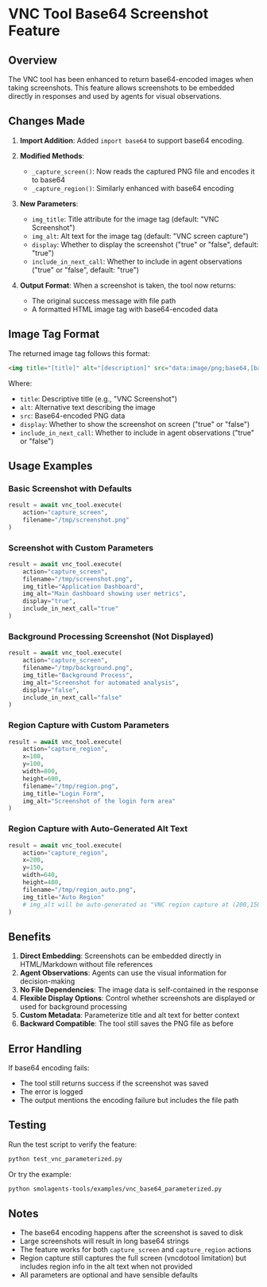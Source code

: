 # VNC Tool Base64 Screenshot Feature

## Overview

The VNC tool has been enhanced to return base64-encoded images when taking screenshots. This feature allows screenshots to be embedded directly in responses and used by agents for visual observations.

## Changes Made

1. **Import Addition**: Added `import base64` to support base64 encoding.

2. **Modified Methods**:
   - `_capture_screen()`: Now reads the captured PNG file and encodes it to base64
   - `_capture_region()`: Similarly enhanced with base64 encoding

3. **New Parameters**:
   - `img_title`: Title attribute for the image tag (default: "VNC Screenshot")
   - `img_alt`: Alt text for the image tag (default: "VNC screen capture")
   - `display`: Whether to display the screenshot ("true" or "false", default: "true")
   - `include_in_next_call`: Whether to include in agent observations ("true" or "false", default: "true")

4. **Output Format**: When a screenshot is taken, the tool now returns:
   - The original success message with file path
   - A formatted HTML image tag with base64-encoded data

## Image Tag Format

The returned image tag follows this format:

```html
<img title="[title]" alt="[description]" src="data:image/png;base64,[base64_data]" display="[true/false]" include_in_next_call="[true/false]">
```

Where:
- `title`: Descriptive title (e.g., "VNC Screenshot")
- `alt`: Alternative text describing the image
- `src`: Base64-encoded PNG data
- `display`: Whether to show the screenshot on screen ("true" or "false")
- `include_in_next_call`: Whether to include in agent observations ("true" or "false")

## Usage Examples

### Basic Screenshot with Defaults
```python
result = await vnc_tool.execute(
    action="capture_screen",
    filename="/tmp/screenshot.png"
)
```

### Screenshot with Custom Parameters
```python
result = await vnc_tool.execute(
    action="capture_screen",
    filename="/tmp/screenshot.png",
    img_title="Application Dashboard",
    img_alt="Main dashboard showing user metrics",
    display="true",
    include_in_next_call="true"
)
```

### Background Processing Screenshot (Not Displayed)
```python
result = await vnc_tool.execute(
    action="capture_screen",
    filename="/tmp/background.png",
    img_title="Background Process",
    img_alt="Screenshot for automated analysis",
    display="false",
    include_in_next_call="false"
)
```

### Region Capture with Custom Parameters
```python
result = await vnc_tool.execute(
    action="capture_region",
    x=100,
    y=100,
    width=800,
    height=600,
    filename="/tmp/region.png",
    img_title="Login Form",
    img_alt="Screenshot of the login form area"
)
```

### Region Capture with Auto-Generated Alt Text
```python
result = await vnc_tool.execute(
    action="capture_region",
    x=200,
    y=150,
    width=640,
    height=480,
    filename="/tmp/region_auto.png",
    img_title="Auto Region"
    # img_alt will be auto-generated as "VNC region capture at (200,150) 640x480"
)
```

## Benefits

1. **Direct Embedding**: Screenshots can be embedded directly in HTML/Markdown without file references
2. **Agent Observations**: Agents can use the visual information for decision-making
3. **No File Dependencies**: The image data is self-contained in the response
4. **Flexible Display Options**: Control whether screenshots are displayed or used for background processing
5. **Custom Metadata**: Parameterize title and alt text for better context
6. **Backward Compatible**: The tool still saves the PNG file as before

## Error Handling

If base64 encoding fails:
- The tool still returns success if the screenshot was saved
- The error is logged
- The output mentions the encoding failure but includes the file path

## Testing

Run the test script to verify the feature:

```bash
python test_vnc_parameterized.py
```

Or try the example:

```bash
python smolagents-tools/examples/vnc_base64_parameterized.py
```

## Notes

- The base64 encoding happens after the screenshot is saved to disk
- Large screenshots will result in long base64 strings
- The feature works for both `capture_screen` and `capture_region` actions
- Region capture still captures the full screen (vncdotool limitation) but includes region info in the alt text when not provided
- All parameters are optional and have sensible defaults